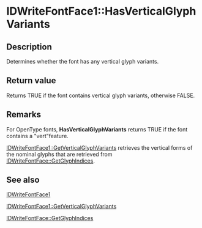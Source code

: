 # IDWriteFontFace1::HasVerticalGlyphVariants

## Description

Determines whether the font has any vertical glyph variants.

## Return value

Returns TRUE if the font contains vertical glyph variants, otherwise FALSE.

## Remarks

For OpenType fonts, **HasVerticalGlyphVariants** returns TRUE if the font contains a "vert"feature.

[IDWriteFontFace1::GetVerticalGlyphVariants](https://learn.microsoft.com/windows/win32/api/dwrite_1/nf-dwrite_1-idwritefontface1-getverticalglyphvariants) retrieves the vertical forms of the nominal glyphs that are retrieved from [IDWriteFontFace::GetGlyphIndices](https://learn.microsoft.com/windows/win32/api/dwrite/nf-dwrite-idwritefontface-getglyphindices).

## See also

[IDWriteFontFace1](https://learn.microsoft.com/windows/win32/api/dwrite_1/nn-dwrite_1-idwritefontface1)

[IDWriteFontFace1::GetVerticalGlyphVariants](https://learn.microsoft.com/windows/win32/api/dwrite_1/nf-dwrite_1-idwritefontface1-getverticalglyphvariants)

[IDWriteFontFace::GetGlyphIndices](https://learn.microsoft.com/windows/win32/api/dwrite/nf-dwrite-idwritefontface-getglyphindices)